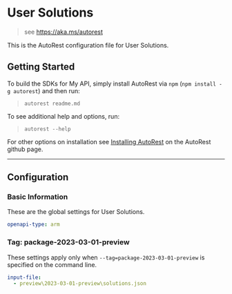 # User Solutions

> see https://aka.ms/autorest

This is the AutoRest configuration file for User Solutions.

## Getting Started

To build the SDKs for My API, simply install AutoRest via `npm` (`npm install -g autorest`) and then run:

> `autorest readme.md`

To see additional help and options, run:

> `autorest --help`

For other options on installation see [Installing AutoRest](https://aka.ms/autorest/install) on the AutoRest github page.

---

## Configuration

### Basic Information

These are the global settings for User Solutions.

```yaml
openapi-type: arm
```

### Tag: package-2023-03-01-preview

These settings apply only when `--tag=package-2023-03-01-preview` is specified on the command line.

```yaml $(tag) == 'package-2023-03-01-preview'
input-file:
  - preview\2023-03-01-preview\solutions.json
```